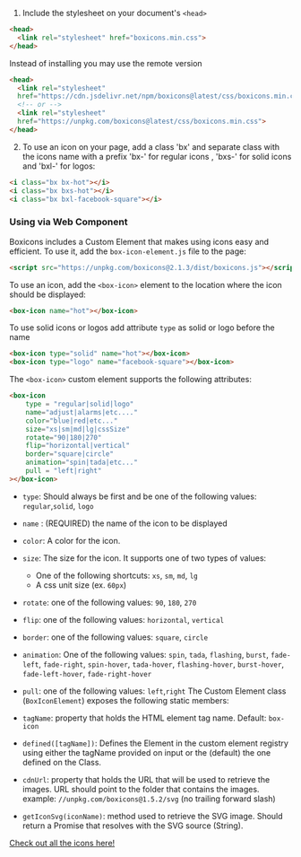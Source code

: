 1. Include the stylesheet on your document's `<head>`

```html
<head>
  <link rel="stylesheet" href="boxicons.min.css">
</head>
```

Instead of installing you may use the remote version

```html
<head>
  <link rel="stylesheet"
  href="https://cdn.jsdelivr.net/npm/boxicons@latest/css/boxicons.min.css">
  <!-- or -->
  <link rel="stylesheet"
  href="https://unpkg.com/boxicons@latest/css/boxicons.min.css">
</head>
```

2. To use an icon on your page, add a class 'bx' and separate class with the icons name with a prefix 'bx-' for regular icons , 'bxs-' for solid icons and 'bxl-' for logos:

```html
<i class="bx bx-hot"></i>
<i class="bx bxs-hot"></i>
<i class="bx bxl-facebook-square"></i>
```
### Using via Web Component

Boxicons includes a Custom Element that makes using icons easy and efficient. To use it, add the `box-icon-element.js` file to the page:

```html
<script src="https://unpkg.com/boxicons@2.1.3/dist/boxicons.js"></script>
```

To use an icon, add the `<box-icon>` element to the location where the icon should be displayed:

```html
<box-icon name="hot"></box-icon>
```
  To use solid icons or logos add attribute `type` as solid or logo before the name
 ```html
<box-icon type="solid" name="hot"></box-icon>
<box-icon type="logo" name="facebook-square"></box-icon>
```
The `<box-icon>` custom element supports the following attributes:

```html
<box-icon
    type = "regular|solid|logo"
    name="adjust|alarms|etc...."
    color="blue|red|etc..."
    size="xs|sm|md|lg|cssSize"
    rotate="90|180|270"
    flip="horizontal|vertical"
    border="square|circle"
    animation="spin|tada|etc..."
    pull = "left|right"
></box-icon>
```
-   `type`: Should always be first and be one of the following values: `regular`,`solid`, `logo`
-   `name` : (REQUIRED) the name of the icon to be displayed
-   `color`: A color for the icon.
-   `size`: The size for the icon. It supports one of two types of values:
    -   One of the following shortcuts: `xs`, `sm`, `md`, `lg`
    -   A css unit size (ex. `60px`)
-   `rotate`: one of the following values: `90`, `180`, `270`
-   `flip`:  one of the following values: `horizontal`, `vertical`
-   `border`: one of the following values: `square`, `circle`
-   `animation`: One of the following values: `spin`, `tada`, `flashing`, `burst`, `fade-left`, `fade-right`, `spin-hover`, `tada-hover`, `flashing-hover`, `burst-hover`, `fade-left-hover`, `fade-right-hover`
-   `pull`: one of the following values: `left`,`right`
The Custom Element class (`BoxIconElement`) exposes the following static members:

-   `tagName`: property that holds the HTML element tag name. Default: `box-icon`
-   `defined([tagName])`: Defines the Element in the custom element registry using either the tagName provided on input or the (default) the one defined on the Class.
-   `cdnUrl`: property that holds the URL that will be used to retrieve the images. URL should point to the folder that contains the images. example: `//unpkg.com/boxicons@1.5.2/svg` (no trailing forward slash)
-   `getIconSvg(iconName)`: method used to retrieve the SVG image. Should return a Promise that resolves with the SVG source (String).

[Check out all the icons here!](https://boxicons.com)
